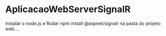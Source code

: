 # AplicacaoWebServerSignalR

instalar o node.js e 
Rodar npm install @aspnet/signalr  na pasta do projeto web....
